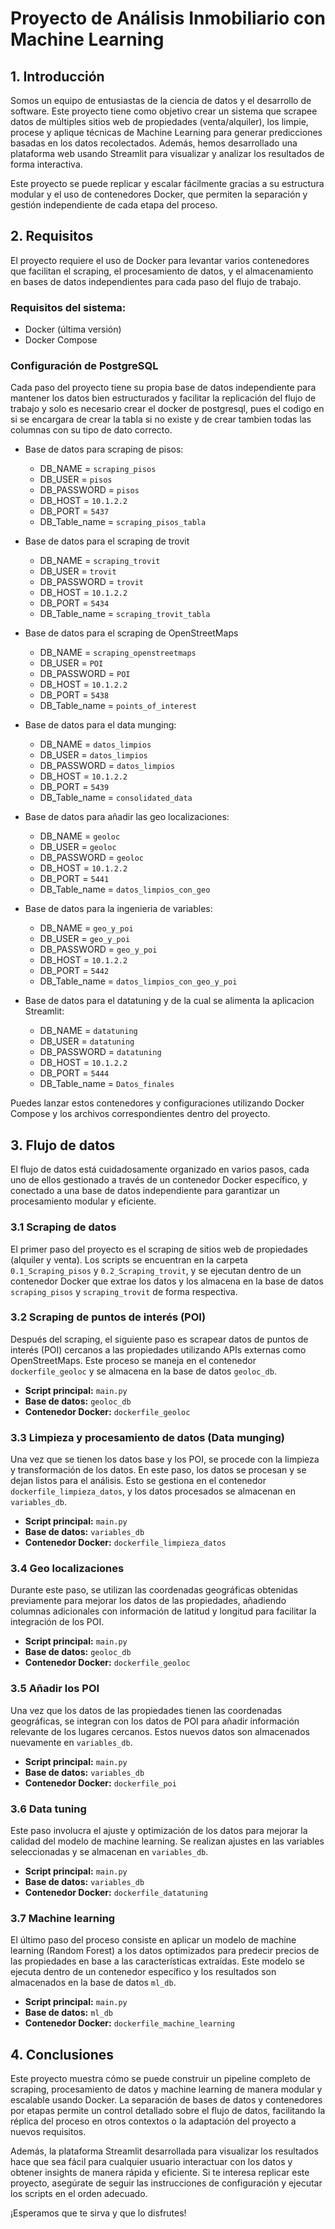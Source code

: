 # Proyecto de Análisis Inmobiliario con Machine Learning

## 1. Introducción

Somos un equipo de entusiastas de la ciencia de datos y el desarrollo de software. Este proyecto tiene como objetivo crear un sistema que scrapee datos de múltiples sitios web de propiedades (venta/alquiler), los limpie, procese y aplique técnicas de Machine Learning para generar predicciones basadas en los datos recolectados. Además, hemos desarrollado una plataforma web usando Streamlit para visualizar y analizar los resultados de forma interactiva.

Este proyecto se puede replicar y escalar fácilmente gracias a su estructura modular y el uso de contenedores Docker, que permiten la separación y gestión independiente de cada etapa del proceso.

## 2. Requisitos

El proyecto requiere el uso de Docker para levantar varios contenedores que facilitan el scraping, el procesamiento de datos, y el almacenamiento en bases de datos independientes para cada paso del flujo de trabajo.

### Requisitos del sistema:
- Docker (última versión)
- Docker Compose

### Configuración de PostgreSQL

Cada paso del proyecto tiene su propia base de datos independiente para mantener los datos bien estructurados y facilitar la replicación del flujo de trabajo y solo es necesario crear el docker de postgresql, pues el codigo en si se encargara de crear la tabla si no existe y de crear tambien todas las columnas con su tipo de dato correcto.

- Base de datos para scraping de pisos:
  - DB_NAME = `scraping_pisos`
  - DB_USER = `pisos`
  - DB_PASSWORD = `pisos`
  - DB_HOST = `10.1.2.2`
  - DB_PORT = `5437`
  - DB_Table_name = `scraping_pisos_tabla`

- Base de datos para el scraping de trovit
  - DB_NAME = `scraping_trovit`
  - DB_USER = `trovit`
  - DB_PASSWORD = `trovit`
  - DB_HOST = `10.1.2.2`
  - DB_PORT = `5434`
  - DB_Table_name = `scraping_trovit_tabla`

- Base de datos para el scraping de OpenStreetMaps
  - DB_NAME = `scraping_openstreetmaps`
  - DB_USER = `POI`
  - DB_PASSWORD = `POI`
  - DB_HOST = `10.1.2.2`
  - DB_PORT = `5438`
  - DB_Table_name = `points_of_interest`
- Base de datos para el data munging:
  - DB_NAME = `datos_limpios`
  - DB_USER = `datos_limpios`
  - DB_PASSWORD = `datos_limpios`
  - DB_HOST = `10.1.2.2`
  - DB_PORT = `5439`
  - DB_Table_name = `consolidated_data`

- Base de datos para añadir las geo localizaciones:
  - DB_NAME = `geoloc`
  - DB_USER = `geoloc`
  - DB_PASSWORD = `geoloc`
  - DB_HOST = `10.1.2.2`
  - DB_PORT = `5441`
  - DB_Table_name = `datos_limpios_con_geo`

- Base de datos para la ingenieria de variables:
  - DB_NAME = `geo_y_poi`
  - DB_USER = `geo_y_poi`
  - DB_PASSWORD = `geo_y_poi`
  - DB_HOST = `10.1.2.2`
  - DB_PORT = `5442`
  - DB_Table_name = `datos_limpios_con_geo_y_poi`

- Base de datos para el datatuning y de la cual se alimenta la aplicacion Streamlit:
  - DB_NAME = `datatuning`
  - DB_USER = `datatuning`
  - DB_PASSWORD = `datatuning`
  - DB_HOST = `10.1.2.2`
  - DB_PORT = `5444`
  - DB_Table_name = `Datos_finales`


Puedes lanzar estos contenedores y configuraciones utilizando Docker Compose y los archivos correspondientes dentro del proyecto.

## 3. Flujo de datos

El flujo de datos está cuidadosamente organizado en varios pasos, cada uno de ellos gestionado a través de un contenedor Docker específico, y conectado a una base de datos independiente para garantizar un procesamiento modular y eficiente.

### 3.1 Scraping de datos

El primer paso del proyecto es el scraping de sitios web de propiedades (alquiler y venta). Los scripts se encuentran en la carpeta `0.1_Scraping_pisos` y `0.2_Scraping_trovit`, y se ejecutan dentro de un contenedor Docker que extrae los datos y los almacena en la base de datos `scraping_pisos` y `scraping_trovit` de forma respectiva.

### 3.2 Scraping de puntos de interés (POI)

Después del scraping, el siguiente paso es scrapear datos de puntos de interés (POI) cercanos a las propiedades utilizando APIs externas como OpenStreetMaps. Este proceso se maneja en el contenedor `dockerfile_geoloc` y se almacena en la base de datos `geoloc_db`.

- **Script principal:** `main.py`
- **Base de datos:** `geoloc_db`
- **Contenedor Docker:** `dockerfile_geoloc`

### 3.3 Limpieza y procesamiento de datos (Data munging)

Una vez que se tienen los datos base y los POI, se procede con la limpieza y transformación de los datos. En este paso, los datos se procesan y se dejan listos para el análisis. Esto se gestiona en el contenedor `dockerfile_limpieza_datos`, y los datos procesados se almacenan en `variables_db`.

- **Script principal:** `main.py`
- **Base de datos:** `variables_db`
- **Contenedor Docker:** `dockerfile_limpieza_datos`

### 3.4 Geo localizaciones

Durante este paso, se utilizan las coordenadas geográficas obtenidas previamente para mejorar los datos de las propiedades, añadiendo columnas adicionales con información de latitud y longitud para facilitar la integración de los POI.

- **Script principal:** `main.py`
- **Base de datos:** `geoloc_db`
- **Contenedor Docker:** `dockerfile_geoloc`

### 3.5 Añadir los POI

Una vez que los datos de las propiedades tienen las coordenadas geográficas, se integran con los datos de POI para añadir información relevante de los lugares cercanos. Estos nuevos datos son almacenados nuevamente en `variables_db`.

- **Script principal:** `main.py`
- **Base de datos:** `variables_db`
- **Contenedor Docker:** `dockerfile_poi`

### 3.6 Data tuning

Este paso involucra el ajuste y optimización de los datos para mejorar la calidad del modelo de machine learning. Se realizan ajustes en las variables seleccionadas y se almacenan en `variables_db`.

- **Script principal:** `main.py`
- **Base de datos:** `variables_db`
- **Contenedor Docker:** `dockerfile_datatuning`

### 3.7 Machine learning

El último paso del proceso consiste en aplicar un modelo de machine learning (Random Forest) a los datos optimizados para predecir precios de las propiedades en base a las características extraídas. Este modelo se ejecuta dentro de un contenedor específico y los resultados son almacenados en la base de datos `ml_db`.

- **Script principal:** `main.py`
- **Base de datos:** `ml_db`
- **Contenedor Docker:** `dockerfile_machine_learning`

## 4. Conclusiones

Este proyecto muestra cómo se puede construir un pipeline completo de scraping, procesamiento de datos y machine learning de manera modular y escalable usando Docker. La separación de bases de datos y contenedores por etapas permite un control detallado sobre el flujo de datos, facilitando la réplica del proceso en otros contextos o la adaptación del proyecto a nuevos requisitos.

Además, la plataforma Streamlit desarrollada para visualizar los resultados hace que sea fácil para cualquier usuario interactuar con los datos y obtener insights de manera rápida y eficiente. Si te interesa replicar este proyecto, asegúrate de seguir las instrucciones de configuración y ejecutar los scripts en el orden adecuado.

¡Esperamos que te sirva y que lo disfrutes!
